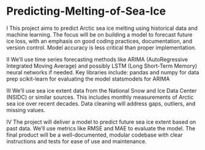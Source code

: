 # Predicting-Melting-of-Sea-Ice

I
This project aims to predict Arctic sea ice melting using historical data and machine learning. The focus will be on building a model to forecast future ice loss, with an emphasis on good coding practices, documentation, and version control. Model accuracy is less critical than proper implementation.

II
We’ll use time series forecasting methods like ARIMA (AutoRegressive Integrated Moving Average) and possibly LSTM (Long Short-Term Memory) neural networks if needed. Key libraries include:
pandas and numpy for data prep
scikit-learn for evaluating the model
statsmodels for ARIMA

III
We’ll use sea ice extent data from the National Snow and Ice Data Center (NSIDC) or similar sources. This includes monthly measurements of Arctic sea ice over recent decades. Data cleaning will address gaps, outliers, and missing values.

IV
The project will deliver a model to predict future sea ice extent based on past data. We’ll use metrics like RMSE and MAE to evaluate the model. The final product will be a well-documented, modular codebase with clear instructions and tests for ease of use and maintenance.
